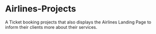 # Airlines-Projects
A Ticket booking projects that also displays the Airlines Landing Page to inform their clients more about their services.
